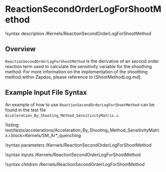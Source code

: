 # ReactionSecondOrderLogForShootMethod

!syntax description /Kernels/ReactionSecondOrderLogForShootMethod

## Overview

`ReactionSecondOrderLogForShootMethod` is the derivative of an second order reaction term used to calculate the sensitivity variable for the shoothing method. For more information on the implementation of the shoothing method within Zapdos, please reference to [ShootMethodLog.md].

## Example Input File Syntax

An example of how to use `ReactionSecondOrderLogForShootMethod` can be found in the
test file `Acceleration_By_Shooting_Method_SensitivityMatrix.i`.

!listing test/tests/accelerations/Acceleration_By_Shooting_Method_SensitivityMatrix.i block=Kernels/SM_Ar*_quenching

!syntax parameters /Kernels/ReactionSecondOrderLogForShootMethod

!syntax inputs /Kernels/ReactionSecondOrderLogForShootMethod

!syntax children /Kernels/ReactionSecondOrderLogForShootMethod
